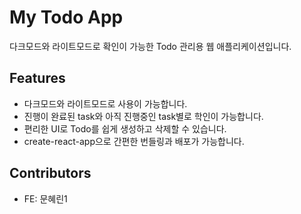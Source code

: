 # My Todo App

다크모드와 라이트모드로 확인이 가능한
Todo 관리용 웹 애플리케이션입니다.

## Features

- 다크모드와 라이트모드로 사용이 가능합니다.
- 진행이 완료된 task와 아직 진행중인 task별로 학인이 가능합니다.
- 편리한 UI로 Todo를 쉽게 생성하고 삭제할 수 있습니다.
- create-react-app으로 간편한 번들링과 배포가 가능합니다.

## Contributors

- FE: 문혜린1
